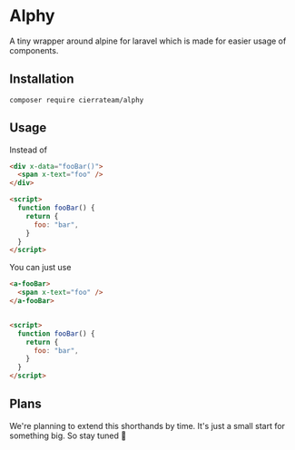 # Alphy
A tiny wrapper around alpine for laravel which is made for easier usage of components.

## Installation 
`composer require cierrateam/alphy`

## Usage
Instead of
```html
<div x-data="fooBar()">
  <span x-text="foo" />
</div>

<script>
  function fooBar() {
    return {
      foo: "bar",
    }
  }
</script>
```

You can just use
```html
<a-fooBar>
  <span x-text="foo" />
</a-fooBar>


<script>
  function fooBar() {
    return {
      foo: "bar",
    }
  }
</script>
```

## Plans
We're planning to extend this shorthands by time. It's just a small start for something big. So stay tuned 🚀
